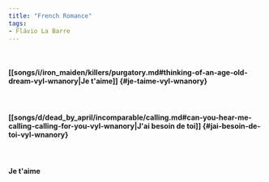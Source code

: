 ```yaml
---
title: "French Romance"
tags:
- Flávio La Barre
---
```

&nbsp;
#### [[songs/i/iron_maiden/killers/purgatory.md#thinking-of-an-age-old-dream-vyl-wnanory|Je t'aime]] {#je-taime-vyl-wnanory}
&nbsp;
#### [[songs/d/dead_by_april/incomparable/calling.md#can-you-hear-me-calling-calling-for-you-vyl-wnanory|J'ai besoin de toi]] {#jai-besoin-de-toi-vyl-wnanory}
&nbsp;
#### Je t'aime
